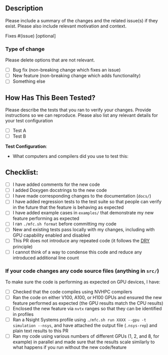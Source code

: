 ## Description

Please include a summary of the changes and the related issue(s) if they exist.
Please also include relevant motivation and context.

Fixes #(issue) [optional]

### Type of change

Please delete options that are not relevant.

- [ ] Bug fix (non-breaking change which fixes an issue)
- [ ] New feature (non-breaking change which adds functionality)
- [ ] Something else

## How Has This Been Tested?

Please describe the tests that you ran to verify your changes. 
Provide instructions so we can reproduce. 
Please also list any relevant details for your test configuration

- [ ] Test A
- [ ] Test B

**Test Configuration**:

* What computers and compilers did you use to test this:

## Checklist:

- [ ] I have added comments for the new code
- [ ] I added Doxygen docstrings to the new code
- [ ] I have made corresponding changes to the documentation (`docs/`)
- [ ] I have added regression tests to the test suite so that people can verify in the future that the feature is behaving as expected
- [ ] I have added example cases in `examples/` that demonstrate my new feature performing as expected
- [ ] I ran `./mfc.sh format` before committing my code
- [ ] New and existing tests pass locally with my changes, including with GPU capability enabled and disabled
- [ ] This PR does not introduce any repeated code (it follows the [DRY](https://en.wikipedia.org/wiki/Don%27t_repeat_yourself) principle)
- [ ] I cannot think of a way to condense this code and reduce any introduced additional line count

### If your code changes any code source files (anything in `src/`)

To make sure the code is performing as expected on GPU devices, I have:
- [ ] Checked that the code compiles using NVHPC compilers
- [ ] Ran the code on either V100, A100, or H100 GPUs and ensured the new feature performed as expected (the GPU results match the CPU results)
- [ ] Enclosed the new feature via `nvtx` ranges so that they can be identified in profiles
- [ ] Ran a Nsight Systems profile using `./mfc.sh run XXXX --gpu -t simulation --nsys`, and have attached the output file (`.nsys-rep`) and plain text results to this PR
- [ ] Ran my code using various numbers of different GPUs (1, 2, and 8, for example) in parallel and made sure that the results scale similarly to what happens if you run without the new code/feature

